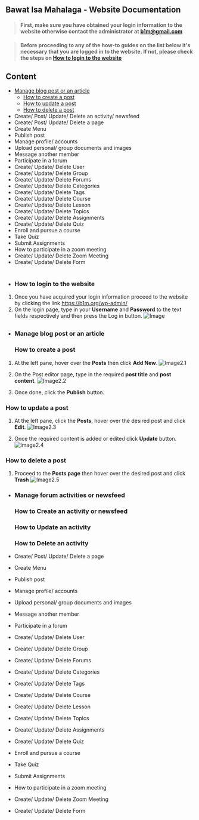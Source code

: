 ## Bawat Isa Mahalaga - Website Documentation

> #### First, make sure you have obtained your login information to the website otherwise contact the administrator at b1m@gmail.com

> #### Before proceeding to any of the how-to guides on the list below it's necessary that you are logged in to the website. If not, please check the steps on [How to login to the website](#how-to-login-to-the-website)

## Content
- [Manage blog post or an article](#manage-blog-post-or-an-article)
	- [How to create a post](#how-to-create-a-post)
	- [How to update a post](#how-to-update-a-post)
	- [How to delete a post](#how-to-delete-a-post)
- Create/ Post/ Update/ Delete an activity/ newsfeed			
- Create/ Post/ Update/ Delete a page			
- Create Menu			
- Publish post			
- Manage profile/ accounts			
- Upload personal/ group documents and images			
- Message another member			
- Participate in a forum			
- Create/ Update/ Delete User			
- Create/ Update/ Delete Group			
- Create/ Update/ Delete Forums			
- Create/ Update/ Delete Categories			
- Create/ Update/ Delete Tags			
- Create/ Update/ Delete Course			
- Create/ Update/ Delete Lesson			
- Create/ Update/ Delete Topics			
- Create/ Update/ Delete Assignments			
- Create/ Update/ Delete Quiz			
- Enroll and pursue a course			
- Take Quiz			
- Submit Assignments			
- How to participate in a zoom meeting			
- Create/ Update/ Delete Zoom Meeting			
- Create/ Update/ Delete Form
&nbsp;
&nbsp;
#
- ### How to login to the website
1. Once you have acquired your login information proceed to the website by clicking the link https://b1m.org/wp-admin/
2. On the login page, type in your **Username** and **Password** to the text fields respectively and then press the Log in button.
![Image](/img/1-1-Login.PNG)
&nbsp;
##

- ### Manage blog post or an article
  ### How to create a post
1. At the left pane, hover over the **Posts** then click **Add New**.
![Image2.1](/img/2.1.PNG)


2. On the Post editor page, type in the required **post title** and **post content**.
![Image2.2](/img/2.2.PNG)


3. Once done, click the **Publish** button.

  ### How to update a post
1. At the left pane, click the **Posts**, hover over the desired post and click **Edit**.
![Image2.3](/img/2.3.png) 


2. Once the required content is added or edited click **Update** button. 
![Image2.4](/img/2.4.PNG)   

  ### How to delete a post
1. Proceed to the **Posts page** then hover over the desired post and click **Trash**
![Image2.5](/img/2.5.PNG)


- ### Manage forum activities or newsfeed
  ### How to Create an activity or newsfeed
  ### How to Update an activity
  ### How to Delete an activity
			
- Create/ Post/ Update/ Delete a page			
- Create Menu			
- Publish post			
- Manage profile/ accounts			
- Upload personal/ group documents and images			
- Message another member			
- Participate in a forum			
- Create/ Update/ Delete User			
- Create/ Update/ Delete Group			
- Create/ Update/ Delete Forums			
- Create/ Update/ Delete Categories			
- Create/ Update/ Delete Tags			
- Create/ Update/ Delete Course			
- Create/ Update/ Delete Lesson			
- Create/ Update/ Delete Topics			
- Create/ Update/ Delete Assignments			
- Create/ Update/ Delete Quiz			
- Enroll and pursue a course			
- Take Quiz			
- Submit Assignments			
- How to participate in a zoom meeting			
- Create/ Update/ Delete Zoom Meeting			
- Create/ Update/ Delete Form		
